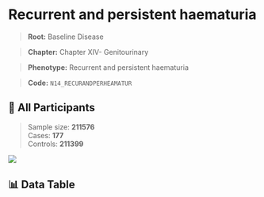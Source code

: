 # Recurrent and persistent haematuria

> **Root:** Baseline Disease  

> **Chapter:** Chapter XIV- Genitourinary  

> **Phenotype:** Recurrent and persistent haematuria  

> **Code:** `N14_RECURANDPERHEAMATUR`

## 🧪 All Participants  
> Sample size: **211576**  
> Cases: **177**  
> Controls: **211399**
<img src="/Sensitive/Figures/ALL/Baseline/N14_RECURANDPERHEAMATUR.png"/>

## 📊 Data Table
<CsvTableMRF src="/Sensitive/Data/ALL/Baseline/LG_N14_RECURANDPERHEAMATUR.csv"/>

